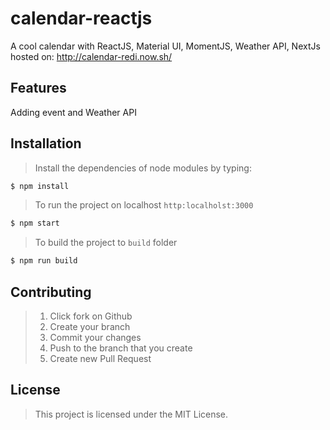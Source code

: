 # calendar-reactjs
A cool calendar with ReactJS, Material UI, MomentJS, Weather API, NextJs
hosted on: http://calendar-redi.now.sh/
## Features 
Adding event and Weather API 

## Installation

> Install the dependencies of node modules by typing: 
```bash
$ npm install
```
> To run the project on localhost `http:localholst:3000`
```bash
$ npm start
```
> To build the project to `build` folder
```bash
$ npm run build
```

## Contributing
> 1. Click fork on Github 
> 2. Create your branch 
> 3. Commit your changes
> 4. Push to the branch that you create
> 5. Create new Pull Request

## License
> This project is licensed under the MIT License. 
